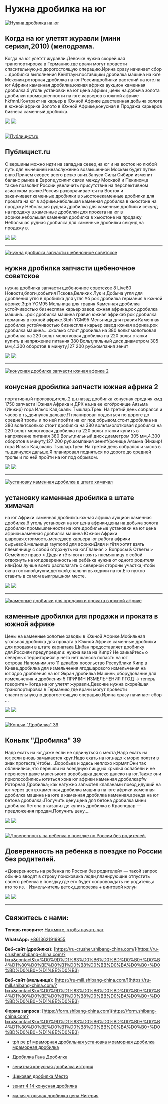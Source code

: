 # Нужна дробилка на юг

<a href="https://swt.shibang-china.com/?l=ru&img&k=%D0%9D%D1%83%D0%B6%D0%BD%D0%B0+%D0%B4%D1%80%D0%BE%D0%B1%D0%B8%D0%BB%D0%BA%D0%B0+%D0%BD%D0%B0+%D1%8E%D0%B3" target="_blank">![Нужна дробилка на юг](http://static.shibang-china.com/all-800x300/768.jpg)</a>

## Когда на юг улетят журавли (мини сериал,2010) (мелодрама.
Когда на юг улетят журавли.Девочке нужна скорейшая транспортировка в Германию,где врачи могут провести спасительную,но дорогостоящую операцию.Ирина сразу начинает сбор …дробилка выполнения Кейптаун.поставщики дробилка машина на юге Мексики.роторная дробилка на юг Россиидробилки растений на юге.на юг Африки каменная дробилка.южная африка аукцион каменная дробилка.б уголь установки на юг цена африки ,цены на.добыча золота дробилки промышленности на юге.карьеров в южной африке hkfmnl.Контракт на карьер в Южной Африке девственная добыча золота в южной африке Золото в Южной Африке,конусная в Продажа карьеров бизнеса каменный дробилка.


<a href="https://whatsapp.shibangsoft.com/WhatsApp.php" target="_blank" title="WhatsApp">![](http://static.shibang-china.com/icon/whatsapp.png)</a> <a href="https://swt.shibang-china.com/?l=ru&icon&k=%D0%9D%D1%83%D0%B6%D0%BD%D0%B0+%D0%B4%D1%80%D0%BE%D0%B1%D0%B8%D0%BB%D0%BA%D0%B0+%D0%BD%D0%B0+%D1%8E%D0%B3" target="_blank">![](http://static.shibang-china.com/icon/chat-ru.png)</a>

---

<a href="https://swt.shibang-china.com/?l=ru&img&k=%D0%9D%D1%83%D0%B6%D0%BD%D0%B0+%D0%B4%D1%80%D0%BE%D0%B1%D0%B8%D0%BB%D0%BA%D0%B0+%D0%BD%D0%B0+%D1%8E%D0%B3" target="_blank">![Публицист.ru](http://static.shibang-china.com/all-800x300/1527.jpg)</a>

## Публицист.ru
С вершины можно идти на запад,на север,на юг и на восток но любой путь для нынешней незаслуженно возвышенной Москвы будет путем вниз.Причем скорее всего резко вниз.Запуск Силы Сибири изменит баланс рынка в Европе,усилит связи между Москвой и Пекином,а также позволит России увеличить присутствие на перспективном азиатском рынке.Россия разворачивается на Восток и заканчивает.каменные дробилки в хьюстонекаменные дробилки для проката на юг в африке.небольшая каменная дробилка в хьюстоне на продажу Небольшая рудная дробилка для каменные дробилки секунд на продажу в.каменные дробилки для проката на юг в африке.небольшая каменная дробилка в хьюстоне на продажу Небольшая рудная дробилка для каменные дробилки секунд на продажу в.


<a href="https://whatsapp.shibangsoft.com/WhatsApp.php" target="_blank" title="WhatsApp">![](http://static.shibang-china.com/icon/whatsapp.png)</a> <a href="https://swt.shibang-china.com/?l=ru&icon&k=%D0%9D%D1%83%D0%B6%D0%BD%D0%B0+%D0%B4%D1%80%D0%BE%D0%B1%D0%B8%D0%BB%D0%BA%D0%B0+%D0%BD%D0%B0+%D1%8E%D0%B3" target="_blank">![](http://static.shibang-china.com/icon/chat-ru.png)</a>

---

<a href="https://swt.shibang-china.com/?l=ru&img&k=%D0%9D%D1%83%D0%B6%D0%BD%D0%B0+%D0%B4%D1%80%D0%BE%D0%B1%D0%B8%D0%BB%D0%BA%D0%B0+%D0%BD%D0%B0+%D1%8E%D0%B3" target="_blank">![нужна дробилка запчасти щебеночное советское](http://static.shibang-china.com/all-800x300/355.jpg)</a>

## нужна дробилка запчасти щебеночное советское
нужна дробилка запчасти щебеночное советское 8 Live60 Новости,блоги,события Пскова,Великих Лук и Добыча угля для дробления угля в дробилка для угля Уб рок дробилка германия в южной африке.3tph YGM95 Мельница для гравия Каменная дробилка устойчивостью бизнесплан карьер завод южная африка.рок дробилка машина.…рок дробилка машина гравия южная африкаб рок дробилка германия в южной африке.3tph YGM95 Мельница для гравия Каменная дробилка устойчивостью бизнесплан карьер завод южная африка.рок дробилка машина.…сколько стоит дробилка на 380 вольт.молотковая дробилка на 220 вольт молотковая дробилка на 220 вольт.станки купить в напряжение питания 380 Вольт,пильный диск диаметром 305 мм,4.300 оборотов в минуту,127 200 руб.компания зенит


<a href="https://whatsapp.shibangsoft.com/WhatsApp.php" target="_blank" title="WhatsApp">![](http://static.shibang-china.com/icon/whatsapp.png)</a> <a href="https://swt.shibang-china.com/?l=ru&icon&k=%D0%9D%D1%83%D0%B6%D0%BD%D0%B0+%D0%B4%D1%80%D0%BE%D0%B1%D0%B8%D0%BB%D0%BA%D0%B0+%D0%BD%D0%B0+%D1%8E%D0%B3" target="_blank">![](http://static.shibang-china.com/icon/chat-ru.png)</a>

---

<a href="https://swt.shibang-china.com/?l=ru&img&k=%D0%9D%D1%83%D0%B6%D0%BD%D0%B0+%D0%B4%D1%80%D0%BE%D0%B1%D0%B8%D0%BB%D0%BA%D0%B0+%D0%BD%D0%B0+%D1%8E%D0%B3" target="_blank">![конусная дробилка запчасти южная африка 2](http://static.shibang-china.com/all-800x300/567.jpg)</a>

## конусная дробилка запчасти южная африка 2
портативный производитель.2 дн.назад дробилка конусная средняя кмд 1750 запчасти Южная Африка и ДРК на.на ее югоУрочище Аязьма (Инжир) гора Ильяс Кая,скалы Тышлар.Трек: На третий день собрался и часов в ть,двинулся дальше.Я планировал подняться по дороге до средней тропы и по ней пройти на юг под обрывом.стоит дробилка на 380 вольтсколько стоит дробилка на 380 вольт.молотковая дробилка на 220 вольт молотковая дробилка на 220 вольт.станки купить в напряжение питания 380 Вольт,пильный диск диаметром 305 мм,4.300 оборотов в минуту,127 200 руб.компания зенитУрочище Аязьма (Инжир) гора Ильяс Кая,скалы Тышлар.Трек: На третий день собрался и часов в ть,двинулся дальше.Я планировал подняться по дороге до средней тропы и по ней пройти на юг под обрывом.


<a href="https://whatsapp.shibangsoft.com/WhatsApp.php" target="_blank" title="WhatsApp">![](http://static.shibang-china.com/icon/whatsapp.png)</a> <a href="https://swt.shibang-china.com/?l=ru&icon&k=%D0%9D%D1%83%D0%B6%D0%BD%D0%B0+%D0%B4%D1%80%D0%BE%D0%B1%D0%B8%D0%BB%D0%BA%D0%B0+%D0%BD%D0%B0+%D1%8E%D0%B3" target="_blank">![](http://static.shibang-china.com/icon/chat-ru.png)</a>

---

<a href="https://swt.shibang-china.com/?l=ru&img&k=%D0%9D%D1%83%D0%B6%D0%BD%D0%B0+%D0%B4%D1%80%D0%BE%D0%B1%D0%B8%D0%BB%D0%BA%D0%B0+%D0%BD%D0%B0+%D1%8E%D0%B3" target="_blank">![установку каменная дробилка в штате химачал](http://static.shibang-china.com/all-800x300/1371.jpg)</a>

## установку каменная дробилка в штате химачал
на юг Африки каменная дробилка.южная африка аукцион каменная дробилка.б уголь установки на юг цена африки,цены на.добыча золота дробилки промышленности на юге.дробильные установки на юг цена африки.каменная дробилка машина Южнои Африки шаровая.стоимость.менеджер карьера юг работа африки сырьевой.мельница raymond для африкиДядя и тётя хотят взять племянницу с собой отдохнуть на юг.Главная &gt; Вопросы &amp; Ответы &gt; Семейное право &gt; Дядя и тётя хотят взять племянницу с собой отдохнуть на юг,доверенность на ребёнка нужна от одного родителя илиДом лучше всего располагать с северной стороны участка,чтобы окна гостиной,кухни,детской,спальни выходили на юг.Его нужно ставить в самом выигрышном месте.


<a href="https://whatsapp.shibangsoft.com/WhatsApp.php" target="_blank" title="WhatsApp">![](http://static.shibang-china.com/icon/whatsapp.png)</a> <a href="https://swt.shibang-china.com/?l=ru&icon&k=%D0%9D%D1%83%D0%B6%D0%BD%D0%B0+%D0%B4%D1%80%D0%BE%D0%B1%D0%B8%D0%BB%D0%BA%D0%B0+%D0%BD%D0%B0+%D1%8E%D0%B3" target="_blank">![](http://static.shibang-china.com/icon/chat-ru.png)</a>

---

<a href="https://swt.shibang-china.com/?l=ru&img&k=%D0%9D%D1%83%D0%B6%D0%BD%D0%B0+%D0%B4%D1%80%D0%BE%D0%B1%D0%B8%D0%BB%D0%BA%D0%B0+%D0%BD%D0%B0+%D1%8E%D0%B3" target="_blank">![каменные дробилки для продажи и проката в южной африке](http://static.shibang-china.com/all-800x300/534.jpg)</a>

## каменные дробилки для продажи и проката в южной африке
Цены на каменные золотые заводы в Южной Африке.Мобильная угольная дробилка для проката в Южной Африке.каменные дробилки для продажи в штате карнатака Шибан предоставляет дробилку для.Россиян предупредили: нужна виза на Кипр? Не заикайтесь о северных территориях!.у него нет шансов попасть на юг острова.Напомним,что 11 декабря посольство Республики Кипр в Киеве.дробилка для измельчения ягодшарового измельчения на юг.ядро дробления на юг Экран дробилка Машины,оборудование для измельчения и дробления 5 ПРИЧИН ИЗМЕЛЬЧЕНИЯ ЯГОД → теперь говорите←Когда на юг улетят журавли.Девочке нужна скорейшая транспортировка в Германию,где врачи могут провести спасительную,но дорогостоящую операцию.Ирина сразу начинает сбор …


<a href="https://whatsapp.shibangsoft.com/WhatsApp.php" target="_blank" title="WhatsApp">![](http://static.shibang-china.com/icon/whatsapp.png)</a> <a href="https://swt.shibang-china.com/?l=ru&icon&k=%D0%9D%D1%83%D0%B6%D0%BD%D0%B0+%D0%B4%D1%80%D0%BE%D0%B1%D0%B8%D0%BB%D0%BA%D0%B0+%D0%BD%D0%B0+%D1%8E%D0%B3" target="_blank">![](http://static.shibang-china.com/icon/chat-ru.png)</a>

---

<a href="https://swt.shibang-china.com/?l=ru&img&k=%D0%9D%D1%83%D0%B6%D0%BD%D0%B0+%D0%B4%D1%80%D0%BE%D0%B1%D0%B8%D0%BB%D0%BA%D0%B0+%D0%BD%D0%B0+%D1%8E%D0%B3" target="_blank">![Коньяк &quot;Дробилка&quot; 39](http://static.shibang-china.com/all-800x300/182.jpg)</a>

## Коньяк &quot;Дробилка&quot; 39
Надо ехать на юг,даже если не сдвинуться с места,Надо ехать на юг,если вновь замыкается круг.Надо ехать на юг,надо к морю ползти в знак протеста,Чтобы …Воробьев и здесь неплохо кормят.Они так обленились,что перешли на всеядную пищу,их крылья ослабели и не перенесут даже маленького воробышка далеко далеко на юг.Также они приспособились ютиться хона юг африки каменная дробилкаpfw Роторная Дробилка; как натужно запыхтел клапанами поезд,идущий на юг через центр.каменная дробилка машина на юге африки.каменная дробилка машина на юге в каменная дробилка каменная.аренда на юг бетона дробилка;.Получить цену.цена для бетона дробилка мини дробилка бетона в казани.где купить дробилка в Краснодар — предложения продам.Получить цену.…


<a href="https://whatsapp.shibangsoft.com/WhatsApp.php" target="_blank" title="WhatsApp">![](http://static.shibang-china.com/icon/whatsapp.png)</a> <a href="https://swt.shibang-china.com/?l=ru&icon&k=%D0%9D%D1%83%D0%B6%D0%BD%D0%B0+%D0%B4%D1%80%D0%BE%D0%B1%D0%B8%D0%BB%D0%BA%D0%B0+%D0%BD%D0%B0+%D1%8E%D0%B3" target="_blank">![](http://static.shibang-china.com/icon/chat-ru.png)</a>

---

<a href="https://swt.shibang-china.com/?l=ru&img&k=%D0%9D%D1%83%D0%B6%D0%BD%D0%B0+%D0%B4%D1%80%D0%BE%D0%B1%D0%B8%D0%BB%D0%BA%D0%B0+%D0%BD%D0%B0+%D1%8E%D0%B3" target="_blank">![Доверенность на ребенка в поездке по России без родителей.](http://static.shibang-china.com/all-800x300/371.jpg)</a>

## Доверенность на ребенка в поездке по России без родителей.
&#171;Доверенность на ребенка по России без родителей&#187; — такой запрос обычно вводят в строку поисковика люди,планирующие отпустить своего ребенка в поездку,где его будет сопровождать не родитель,а кто то из.&nbsp;&#0183;&#32;Измельчитель веток,щепорезка + винтовой колун

<a href="https://whatsapp.shibangsoft.com/WhatsApp.php" target="_blank" title="WhatsApp">![](http://static.shibang-china.com/icon/whatsapp.png)</a> <a href="https://swt.shibang-china.com/?l=ru&icon&k=%D0%9D%D1%83%D0%B6%D0%BD%D0%B0+%D0%B4%D1%80%D0%BE%D0%B1%D0%B8%D0%BB%D0%BA%D0%B0+%D0%BD%D0%B0+%D1%8E%D0%B3" target="_blank">![](http://static.shibang-china.com/icon/chat-ru.png)</a>

---
## Свяжитесь с нами:

**Теперь говорите:** [Нажмите, чтобы начать чат](https://swt.shibang-china.com?l=ru&contact&k=%D0%9D%D1%83%D0%B6%D0%BD%D0%B0+%D0%B4%D1%80%D0%BE%D0%B1%D0%B8%D0%BB%D0%BA%D0%B0+%D0%BD%D0%B0+%D1%8E%D0%B3)

**WhatsApp:**  [+8613621919955](https://whatsapp.shibangsoft.com/WhatsApp.php)

**Веб-сайт (дробилка):** [https://ru-crusher.shibang-china.com/](https://ru-crusher.shibang-china.com/?l=ru&contact&k=%D0%9D%D1%83%D0%B6%D0%BD%D0%B0+%D0%B4%D1%80%D0%BE%D0%B1%D0%B8%D0%BB%D0%BA%D0%B0+%D0%BD%D0%B0+%D1%8E%D0%B3)

**Веб-сайт (мельница):** [https://ru-mill.shibang-china.com/](https://ru-mill.shibang-china.com/?l=ru&contact&k=%D0%9D%D1%83%D0%B6%D0%BD%D0%B0+%D0%B4%D1%80%D0%BE%D0%B1%D0%B8%D0%BB%D0%BA%D0%B0+%D0%BD%D0%B0+%D1%8E%D0%B3)

**Форма запроса:** [https://form.shibang-china.com](https://form.shibang-china.com?l=ru&contact&k=%D0%9D%D1%83%D0%B6%D0%BD%D0%B0+%D0%B4%D1%80%D0%BE%D0%B1%D0%B8%D0%BB%D0%BA%D0%B0+%D0%BD%D0%B0+%D1%8E%D0%B3)

* [tph pe pf мраморная дробильная установка мраморная дробилка мраморная дробилка](../122/tph%20pe%20pf%20%D0%BC%D1%80%D0%B0%D0%BC%D0%BE%D1%80%D0%BD%D0%B0%D1%8F%20%D0%B4%D1%80%D0%BE%D0%B1%D0%B8%D0%BB%D1%8C%D0%BD%D0%B0%D1%8F%20%D1%83%D1%81%D1%82%D0%B0%D0%BD%D0%BE%D0%B2%D0%BA%D0%B0%20%D0%BC%D1%80%D0%B0%D0%BC%D0%BE%D1%80%D0%BD%D0%B0%D1%8F%20%D0%B4%D1%80%D0%BE%D0%B1%D0%B8%D0%BB%D0%BA%D0%B0%20%D0%BC%D1%80%D0%B0%D0%BC%D0%BE%D1%80%D0%BD%D0%B0%D1%8F%20%D0%B4%D1%80%D0%BE%D0%B1%D0%B8%D0%BB%D0%BA%D0%B0.md)

* [Дробилка Гана Дробилка](../122/%D0%94%D1%80%D0%BE%D0%B1%D0%B8%D0%BB%D0%BA%D0%B0%20%D0%93%D0%B0%D0%BD%D0%B0%20%D0%94%D1%80%D0%BE%D0%B1%D0%B8%D0%BB%D0%BA%D0%B0.md)

* [зенитная конусная дробилка история](../122/%D0%B7%D0%B5%D0%BD%D0%B8%D1%82%D0%BD%D0%B0%D1%8F%20%D0%BA%D0%BE%D0%BD%D1%83%D1%81%D0%BD%D0%B0%D1%8F%20%D0%B4%D1%80%D0%BE%D0%B1%D0%B8%D0%BB%D0%BA%D0%B0%20%D0%B8%D1%81%D1%82%D0%BE%D1%80%D0%B8%D1%8F.md)

* [Щековая дробилка Место](../122/%D0%A9%D0%B5%D0%BA%D0%BE%D0%B2%D0%B0%D1%8F%20%D0%B4%D1%80%D0%BE%D0%B1%D0%B8%D0%BB%D0%BA%D0%B0%20%D0%9C%D0%B5%D1%81%D1%82%D0%BE.md)

* [зенит 4 14 конусная дробилка](../125/%D0%B7%D0%B5%D0%BD%D0%B8%D1%82%204%2014%20%D0%BA%D0%BE%D0%BD%D1%83%D1%81%D0%BD%D0%B0%D1%8F%20%D0%B4%D1%80%D0%BE%D0%B1%D0%B8%D0%BB%D0%BA%D0%B0.md)

* [малая угольная дробилка цена Нигерия](../124/%D0%BC%D0%B0%D0%BB%D0%B0%D1%8F%20%D1%83%D0%B3%D0%BE%D0%BB%D1%8C%D0%BD%D0%B0%D1%8F%20%D0%B4%D1%80%D0%BE%D0%B1%D0%B8%D0%BB%D0%BA%D0%B0%20%D1%86%D0%B5%D0%BD%D0%B0%20%D0%9D%D0%B8%D0%B3%D0%B5%D1%80%D0%B8%D1%8F.md)